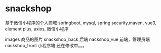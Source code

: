 # snackshop
基于微信小程序的个人商城  springboot, mysql, spring security,maven, vue3, element plus, axios, 微信小程序

images 商品的图片
snackshop_back 后端
nackshop_vue 前端，管理员端
nackshop_front 小程序端
还在修改中。。。
